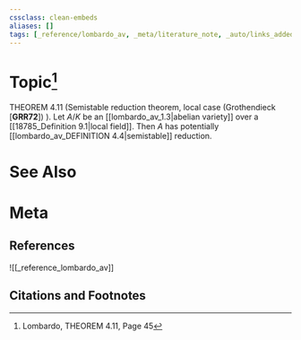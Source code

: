 ```yaml
---
cssclass: clean-embeds
aliases: []
tags: [_reference/lombardo_av, _meta/literature_note, _auto/links_added, _meta/TODO/change_title, _meta/concept]
---
```

# Topic[^1]
THEOREM 4.11 (Semistable reduction theorem, local case (Grothendieck $[\mathbf{G R R} \mathbf{7} \mathbf{2}])$ ). Let $A / K$ be an [[lombardo_av_1.3|abelian variety]] over a [[18785_Definition 9.1|local field]]. Then $A$ has potentially [[lombardo_av_DEFINITION 4.4|semistable]] reduction.


# See Also

# Meta
## References
![[_reference_lombardo_av]]

## Citations and Footnotes
[^1]: Lombardo, THEOREM 4.11, Page 45
